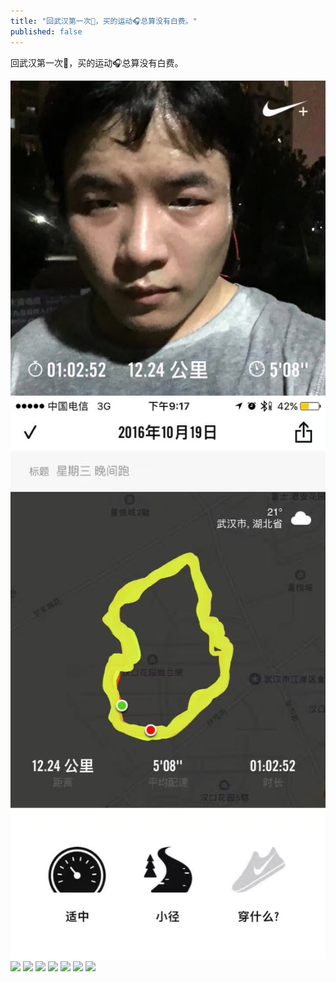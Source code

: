 ```yaml
---
title: "回武汉第一次🏃，买的运动🎧总算没有白费。"
published: false
---
```

回武汉第一次🏃，买的运动🎧总算没有白费。

![](./1.jpg)
![](./2.jpg)
![](./3.jpg)
![](./4.jpg)
![](./5.jpg)
![](./6.jpg)
![](./7.jpg)
![](./8.jpg)
![](./9.jpg)
